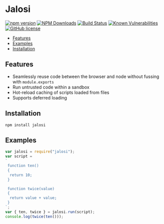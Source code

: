 # Jalosi 

[![npm version](https://badge.fury.io/js/jalosi.png)](https://badge.fury.io/js/jalosi)
[![NPM Downloads](https://img.shields.io/npm/dm/jalosi)](https://www.npmjs.com/package/jalosi)
[![Build Status](https://travis-ci.com/gardhr/jalosi.png?branch=master)](https://travis-ci.com/gardhr/jalosi)
[![Known Vulnerabilities](https://snyk.io/test/github/gardhr/jalosi/badge.svg?targetFile=package.json)](https://snyk.io/test/github/gardhr/jalosi?targetFile=package.json)
[![GitHub license](https://img.shields.io/badge/license-MIT-blue.svg)](https://github.com/gardhr/jalosi/blob/master/LICENSE)

- [Features](#features)
- [Examples](#examples)
- [Installation](#installation)

## Features
- Seamlessly reuse code between the browser and node without fussing with `module.exports`
- Run untrusted code within a sandbox
- Hot-reload caching of scripts loaded from files
- Supports deferred loading

## Installation
```
npm install jalosi
```

## Examples
```js
var jalosi = require("jalosi");
var script = 
`
 function ten()
 { 
  return 10; 
 }

 function twice(value)
 { 
  return value + value;
 }
`;
var { ten, twice } = jalosi.run(script);
console.log(twice(ten()));

```

